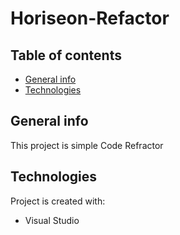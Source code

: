 # Horiseon-Refactor

## Table of contents
* [General info](#general-info)
* [Technologies](#technologies)

## General info
This project is simple Code Refractor
	
## Technologies
Project is created with:
* Visual Studio
	
